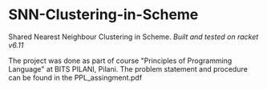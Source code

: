 # SNN-Clustering-in-Scheme
Shared Nearest Neighbour Clustering in  Scheme. 
*Built and tested on racket v6.11*

The project was done as part of course "Principles of Programming Language" at BITS PILANI, Pilani.
The problem statement and procedure can be found in the PPL_assingment.pdf